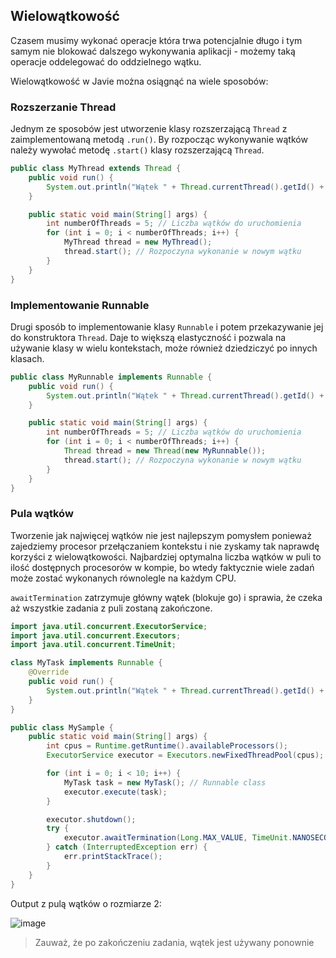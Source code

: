 ## Wielowątkowość

Czasem musimy wykonać operacje która trwa potencjalnie długo i tym samym nie blokować dalszego wykonywania aplikacji - możemy taką operacje oddelegować do oddzielnego wątku. 

Wielowątkowość w Javie można osiągnąć na wiele sposobów:

### Rozszerzanie Thread

Jednym ze sposobów jest utworzenie klasy rozszerzającą `Thread` z zaimplementowaną metodą `.run()`.
By rozpocząc wykonywanie wątków należy wywołać metodę `.start()` klasy rozszerzającą `Thread`.

```java
public class MyThread extends Thread {
    public void run() {
        System.out.println("Wątek " + Thread.currentThread().getId() + " jest uruchomiony.");
    }

    public static void main(String[] args) {
        int numberOfThreads = 5; // Liczba wątków do uruchomienia
        for (int i = 0; i < numberOfThreads; i++) {
            MyThread thread = new MyThread();
            thread.start(); // Rozpoczyna wykonanie w nowym wątku
        }
    }
}
```

### Implementowanie Runnable

Drugi sposób to implementowanie klasy `Runnable` i potem przekazywanie jej do konstruktora `Thread`.
Daje to większą elastyczność i pozwala na używanie klasy w wielu kontekstach, może również dziedziczyć po innych klasach.

```java
public class MyRunnable implements Runnable {
    public void run() {
        System.out.println("Wątek " + Thread.currentThread().getId() + " jest uruchomiony.");
    }

    public static void main(String[] args) {
        int numberOfThreads = 5; // Liczba wątków do uruchomienia
        for (int i = 0; i < numberOfThreads; i++) {
            Thread thread = new Thread(new MyRunnable());
            thread.start(); // Rozpoczyna wykonanie w nowym wątku
        }
    }
}
```

### Pula wątków

Tworzenie jak najwięcej wątków nie jest najlepszym pomysłem ponieważ zajedziemy procesor przełączaniem kontekstu i nie zyskamy tak naprawdę korzyści z wielowątkowości.
Najbardziej optymalna liczba wątków w puli to ilość dostępnych procesorów w kompie, bo wtedy faktycznie wiele zadań może zostać wykonanych równolegle na każdym CPU.

`awaitTermination` zatrzymuje główny wątek (blokuje go) i sprawia, że czeka aż wszystkie zadania z puli zostaną zakończone.

```java
import java.util.concurrent.ExecutorService;
import java.util.concurrent.Executors;
import java.util.concurrent.TimeUnit;

class MyTask implements Runnable {
    @Override
    public void run() {
        System.out.println("Wątek " + Thread.currentThread().getId() + " jest używany.");
    }
}

public class MySample {
    public static void main(String[] args) {
        int cpus = Runtime.getRuntime().availableProcessors();
        ExecutorService executor = Executors.newFixedThreadPool(cpus);

        for (int i = 0; i < 10; i++) {
            MyTask task = new MyTask(); // Runnable class
            executor.execute(task);
        }

        executor.shutdown();
        try {
            executor.awaitTermination(Long.MAX_VALUE, TimeUnit.NANOSECONDS);
        } catch (InterruptedException err) {
            err.printStackTrace();
        }
    }
}
```

Output z pulą wątków o rozmiarze 2:

![image](https://github.com/michaldziuba03/java/assets/43048524/9e853706-6bd3-45ee-961a-0671f2f812c9)

> Zauważ, że po zakończeniu zadania, wątek jest używany ponownie
